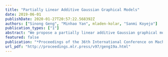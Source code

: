 ```yaml
---
title: "Partially Linear Additive Gaussian Graphical Models"
date: 2019-06-01
publishDate: 2020-01-27T20:57:22.568392Z
authors: ["Sinong Geng", "Minhao Yan", mladen-kolar, "Sanmi Koyejo"]
publication_types: ["1"]
abstract: "We propose a partially linear additive Gaussian graphical model (PLA-GGM) for the estimation of associations between random variables distorted by observed confounders. Model parameters are estimated using an $L_1$-regularized maximal pseudo-profile likelihood estimator (MaPPLE) for which we prove a $sqrtn$-sparsistency. Importantly, our approach avoids parametric constraints on the effects of confounders on the estimated graphical model structure. Empirically, the PLA-GGM is applied to both synthetic and real-world datasets, demonstrating superior performance compared to competing methods."
featured: false
publication: "*Proceedings of the 36th International Conference on Machine Learning*"
url_pdf: "http://proceedings.mlr.press/v97/geng19a.html"
---
```


